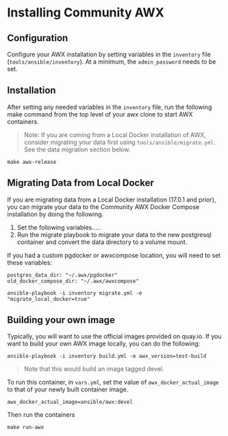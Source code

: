 # Installing Community AWX

## Configuration

Configure your AWX installation by setting variables in the `inventory` file (`tools/ansible/inventory`).  At a minimum, the `admin_password` needs to be set.  

## Installation

After setting any needed variables in the  `inventory` file, run the following make command from the top level of your awx clone to start AWX containers.  

> Note: If you are coming from a Local Docker installation of AWX, consider migrating your data first using `tools/ansible/migrate.yml`.  See the data migration section below.  

```
make awx-release
```


## Migrating Data from Local Docker

If you are migrating data from a Local Docker installation (17.0.1 and prior), you can 
migrate your data to the Community AWX Docker Compose installation by doing the following.  

1. Set the following variables.....
2. Run the migrate playbook to migrate your data to the new postgresql container and convert the data directory to a volume mount.  

If you had a custom pgdocker or awxcompose location, you will need to set these variables:

```
postgres_data_dir: "~/.awx/pgdocker"
old_docker_compose_dir: "~/.awx/awxcompose"
```

```
ansible-playbook -i inventory migrate.yml -e "migrate_local_docker=true"
```


## Building your own image

Typically, you will want to use the official images provided on quay.io.  If you want to build your own AWX image locally, you can do the following:

```
ansible-playbook -i inventory build.yml -e awx_version=test-build
```

> Note that this would build an image tagged devel.  

To run this container, in `vars.yml`, set the value of `awx_docker_actual_image` to that of your newly built container image.  

```
awx_docker_actual_image=ansible/awx:devel
```

Then run the containers
```
make run-awx
```
